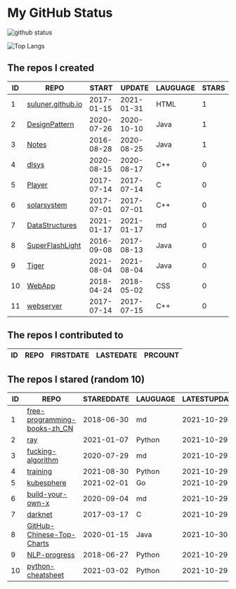 # My GitHub Status

<img src="https://github-readme-stats-1.yihong0618.vercel.app/api?username=ThaddeusJiang&show_icons=true&&&hide_title=true&count_private=true" alt="github status" />

![Top Langs](https://github-readme-stats-1.yihong0618.vercel.app/api/top-langs/?username=ThaddeusJiang&layout=compact)

<!--START_SECTION:my_github-->
## The repos I created
| ID |                               REPO                                |   START    |   UPDATE   | LAUGUAGE | STARS |
|----|-------------------------------------------------------------------|------------|------------|----------|-------|
|  1 | [suluner.github.io](https://github.com/suluner/suluner.github.io) | 2017-01-15 | 2021-01-31 | HTML     |     1 |
|  2 | [DesignPattern](https://github.com/suluner/DesignPattern)         | 2020-07-26 | 2020-10-10 | Java     |     1 |
|  3 | [Notes](https://github.com/suluner/Notes)                         | 2016-08-28 | 2020-08-25 | Java     |     1 |
|  4 | [dlsys](https://github.com/suluner/dlsys)                         | 2020-08-15 | 2020-08-17 | C++      |     0 |
|  5 | [Player](https://github.com/suluner/Player)                       | 2017-07-14 | 2017-07-14 | C        |     0 |
|  6 | [solarsystem](https://github.com/suluner/solarsystem)             | 2017-07-01 | 2017-07-01 | C++      |     0 |
|  7 | [DataStructures](https://github.com/suluner/DataStructures)       | 2021-01-17 | 2021-01-17 | md       |     0 |
|  8 | [SuperFlashLight](https://github.com/suluner/SuperFlashLight)     | 2016-09-08 | 2017-08-13 | Java     |     0 |
|  9 | [Tiger](https://github.com/suluner/Tiger)                         | 2021-08-04 | 2021-08-04 | Java     |     0 |
| 10 | [WebApp](https://github.com/suluner/WebApp)                       | 2018-04-24 | 2018-05-02 | CSS      |     0 |
| 11 | [webserver](https://github.com/suluner/webserver)                 | 2017-07-14 | 2017-07-15 | C++      |     0 |

## The repos I contributed to
| ID | REPO | FIRSTDATE | LASTEDATE | PRCOUNT |
|----|------|-----------|-----------|---------|

## The repos I stared (random 10)
| ID |                                           REPO                                            | STAREDDATE | LAUGUAGE | LATESTUPDATE |
|----|-------------------------------------------------------------------------------------------|------------|----------|--------------|
|  1 | [free-programming-books-zh_CN](https://github.com/justjavac/free-programming-books-zh_CN) | 2018-06-30 | md       | 2021-10-29   |
|  2 | [ray](https://github.com/ray-project/ray)                                                 | 2021-01-07 | Python   | 2021-10-29   |
|  3 | [fucking-algorithm](https://github.com/labuladong/fucking-algorithm)                      | 2020-07-29 | md       | 2021-10-29   |
|  4 | [training](https://github.com/mlcommons/training)                                         | 2021-08-30 | Python   | 2021-10-29   |
|  5 | [kubesphere](https://github.com/kubesphere/kubesphere)                                    | 2021-02-01 | Go       | 2021-10-29   |
|  6 | [build-your-own-x](https://github.com/danistefanovic/build-your-own-x)                    | 2020-09-04 | md       | 2021-10-29   |
|  7 | [darknet](https://github.com/pjreddie/darknet)                                            | 2017-03-17 | C        | 2021-10-29   |
|  8 | [GitHub-Chinese-Top-Charts](https://github.com/kon9chunkit/GitHub-Chinese-Top-Charts)     | 2020-01-15 | Java     | 2021-10-30   |
|  9 | [NLP-progress](https://github.com/sebastianruder/NLP-progress)                            | 2018-06-27 | Python   | 2021-10-29   |
| 10 | [python-cheatsheet](https://github.com/gto76/python-cheatsheet)                           | 2021-03-02 | Python   | 2021-10-29   |

<!--END_SECTION:my_github-->